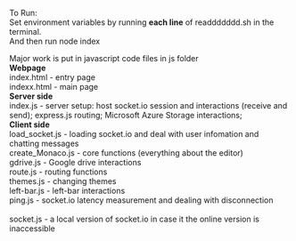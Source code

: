 To Run: <br/>
Set environment variables by running **each line** of readdddddd.sh in the terminal.<br/>
And then run node index<br>

Major work is put in javascript code files in js folder<br/>
**Webpage**<br/>
index.html - entry page<br/>
indexx.html - main page<br/> 
**Server side**<br/>
index.js - server setup: host socket.io session and interactions (receive and send); express.js routing; Microsoft Azure Storage interactions;<br/>
**Client side**<br/>
load_socket.js - loading socket.io and deal with user infomation and chatting messages<br/>
create_Monaco.js - core functions (everything about the editor)<br/>
gdrive.js - Google drive interactions<br/>
route.js - routing functions<br/>
themes.js - changing themes<br/>
left-bar.js - left-bar interactions<br/>
ping.js - socket.io latency measurement and dealing with disconnection<br/>
<br/>
socket.js - a local version of socket.io in case it the online version is inaccessible<br/>

